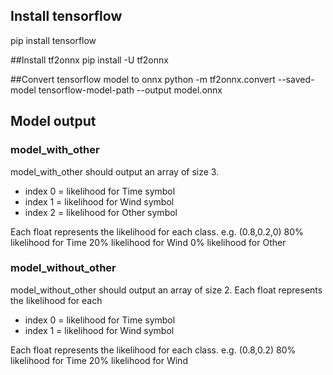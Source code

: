 ## Install tensorflow
pip install tensorflow

##Install tf2onnx
pip install -U tf2onnx

##Convert tensorflow model to onnx
python -m tf2onnx.convert --saved-model tensorflow-model-path --output model.onnx

## Model output
### model_with_other
model_with_other should output an array of size 3.

- index 0 = likelihood for Time symbol
- index 1 = likelihood for Wind symbol
- index 2 = likelihood for Other symbol

Each float represents the likelihood for each class.
e.g. (0.8,0.2,0)
80% likelihood for Time
20% likelihood for Wind
0% likelihood for Other


### model_without_other
model_without_other should output an array of size 2.
Each float represents the likelihood for each

- index 0 = likelihood for Time symbol
- index 1 = likelihood for Wind symbol

Each float represents the likelihood for each class.
e.g. (0.8,0.2)
80% likelihood for Time
20% likelihood for Wind